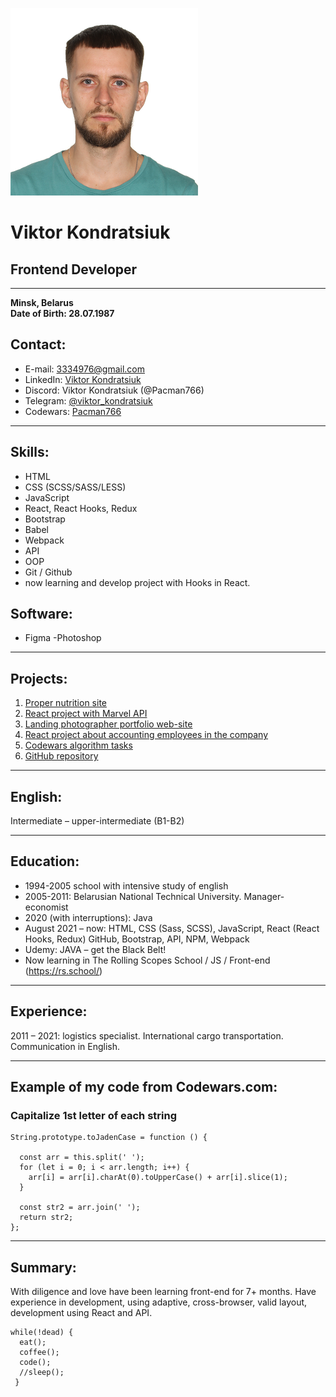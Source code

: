 ![](/img/cv-git-photo.png)

# **Viktor Kondratsiuk**

## **Frontend Developer**

---

**Minsk, Belarus**  
**Date of Birth: 28.07.1987**

## Contact:

- E-mail: [3334976@gmail.com](3334976@gmail.com)
- LinkedIn: [Viktor Kondratsiuk](https://www.linkedin.com/in/viktor-kondratsiuk)
- Discord: Viktor Kondratsiuk (@Pacman766)
- Telegram: [@viktor_kondratsiuk](https://t.me/viktor_kondratsiuk)
- Codewars: [Pacman766](https://www.codewars.com/users/Pacman766)

---

## Skills:

 - HTML
 - CSS (SCSS/SASS/LESS)
 - JavaScript
 - React, React Hooks, Redux
 - Bootstrap 
 - Babel
 - Webpack 
 - API
 - OOP
 - Git / Github
 - now learning and develop project with Hooks in React. 

## Software:
 - Figma
 -Photoshop

---

## Projects:

1. [Proper nutrition site](https://github.com/Pacman766/Food)
2. [React project with Marvel API](https://github.com/Pacman766/marvel)
3. [Landing photographer portfolio web-site](https://github.com/Pacman766/portfolio)
4. [React project about accounting employees in the company](https://github.com/Pacman766/employees_react)
5. [Codewars algorithm tasks](https://www.codewars.com/users/Pacman766)
6. [GitHub repository](https://github.com/Pacman766)

---

## English:

Intermediate – upper-intermediate (B1-B2)

---

## Education:

- 1994-2005 school with intensive study of english
- 2005-2011: Belarusian National Technical University. Manager-economist
- 2020 (with interruptions): Java
- August 2021 – now: HTML, CSS (Sass, SCSS), JavaScript, React (React Hooks, Redux) GitHub, Bootstrap, API, NPM, Webpack
- Udemy: JAVA – get the Black Belt!
- Now learning in The Rolling Scopes School / JS / Front-end (https://rs.school/)

---

## Experience:

2011 – 2021: logistics specialist. International cargo transportation. Сommunication in English.

---

## Example of my code from Codewars.com:

### Capitalize 1st letter of each string

```
String.prototype.toJadenCase = function () {

  const arr = this.split(' ');
  for (let i = 0; i < arr.length; i++) {
    arr[i] = arr[i].charAt(0).toUpperCase() + arr[i].slice(1);
  }

  const str2 = arr.join(' ');
  return str2;
};
```

---

## Summary:

With diligence and love have been learning front-end for 7+ months. Have experience in development, using adaptive, cross-browser, valid layout, development using React and API. 

```
while(!dead) {
  eat();
  coffee();
  code();
  //sleep();
 }
```
